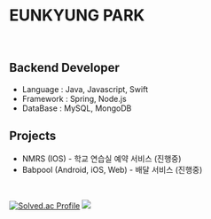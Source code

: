# EUNKYUNG PARK


<br>


## Backend Developer

- Language : Java, Javascript, Swift
- Framework : Spring, Node.js
- DataBase : MySQL, MongoDB

## Projects

- NMRS (IOS) - 학교 연습실 예약 서비스 (진행중)
- Babpool (Android, iOS, Web) - 배달 서비스 (진행중)

<br>

<div align="start">


[![Solved.ac Profile](http://mazassumnida.wtf/api/v2/generate_badge?boj=dmsrud1501222)](https://solved.ac/dmsrud1501222/) <img src="http://mazandi.herokuapp.com/api?handle=dmsrud1501222&theme=dark"/>

<!--
**Coster97/Coster97** is a ✨ _special_ ✨ repository because its `README.md` (this file) appears on your GitHub profile.

Here are some ideas to get you started:

- 🔭 I’m currently working on ...
- 🌱 I’m currently learning ...
- 👯 I’m looking to collaborate on ...
- 🤔 I’m looking for help with ...
- 💬 Ask me about ...
- 📫 How to reach me: ...
- 😄 Pronouns: ...
- ⚡ Fun fact: ...
-->
